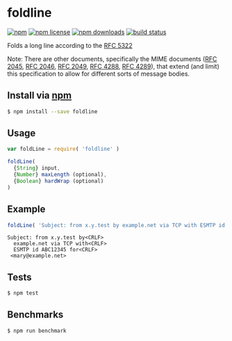 # foldline
[![npm](https://img.shields.io/npm/v/foldline.svg?style=flat-square)](https://npmjs.com/foldline)
[![npm license](https://img.shields.io/npm/l/foldline.svg?style=flat-square)](https://npmjs.com/foldline)
[![npm downloads](https://img.shields.io/npm/dm/foldline.svg?style=flat-square)](https://npmjs.com/foldline)
[![build status](https://img.shields.io/travis/jhermsmeier/node-foldline.svg?style=flat-square)](https://travis-ci.org/jhermsmeier/node-foldline)

Folds a long line according to the [RFC 5322](http://tools.ietf.org/html/rfc5322#section-2.1.1)

Note: There are other documents, specifically the MIME documents
([RFC 2045], [RFC 2046], [RFC 2049], [RFC 4288], [RFC 4289]),
that extend (and limit) this specification to allow for different sorts of message bodies.

[RFC 2045]: http://tools.ietf.org/html/rfc2045
[RFC 2046]: http://tools.ietf.org/html/rfc2046
[RFC 2049]: http://tools.ietf.org/html/rfc2049
[RFC 4288]: http://tools.ietf.org/html/rfc4288
[RFC 4289]: http://tools.ietf.org/html/rfc4289

## Install via [npm](https://npmjs.com/package/foldline)

```sh
$ npm install --save foldline
```

## Usage

```js
var foldLine = require( 'foldline' )
```

```js
foldLine(
  {String} input,
  {Number} maxLength (optional),
  {Boolean} hardWrap (optional)
)
```

## Example

```js
foldLine( 'Subject: from x.y.test by example.net via TCP with ESMTP id ABC12345 for <mary@example.net>', 32 )
```

```
Subject: from x.y.test by<CRLF>
  example.net via TCP with<CRLF>
  ESMTP id ABC12345 for<CRLF>
 <mary@example.net>
```

## Tests

```sh
$ npm test
```

## Benchmarks

```sh
$ npm run benchmark
```
